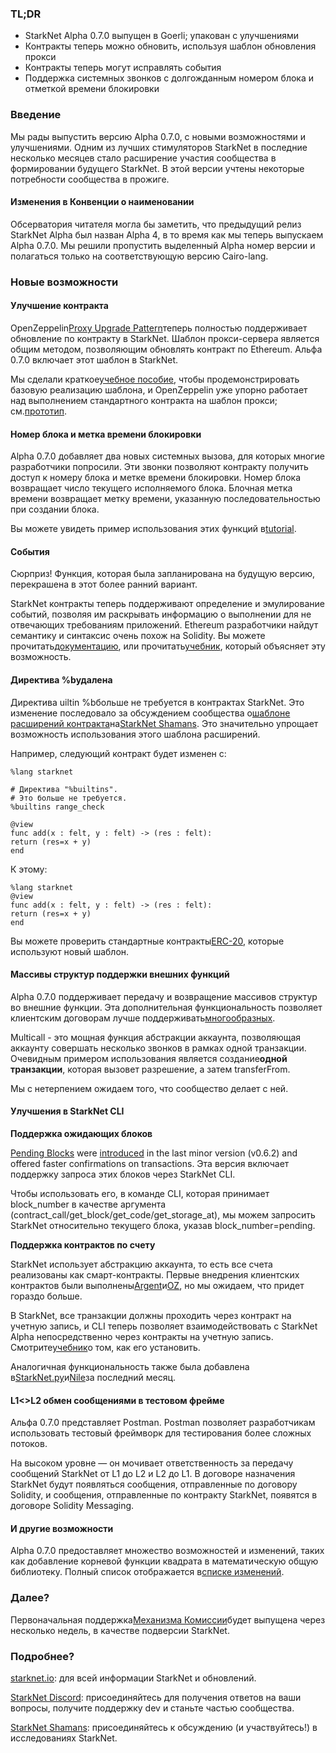 ### TL;DR

* StarkNet Alpha 0.7.0 выпущен в Goerli; упакован с улучшениями
* Контракты теперь можно обновить, используя шаблон обновления прокси
* Контракты теперь могут исправлять события
* Поддержка системных звонков с долгожданным номером блока и отметкой времени блокировки

### Введение

Мы рады выпустить версию Alpha 0.7.0, с новыми возможностями и улучшениями. Одним из лучших стимуляторов StarkNet в последние несколько месяцев стало расширение участия сообщества в формировании будущего StarkNet. В этой версии учтены некоторые потребности сообщества в прожиге.

#### Изменения в Конвенции о наименовании

Обсерватория читателя могла бы заметить, что предыдущий релиз StarkNet Alpha был назван Alpha 4, в то время как мы теперь выпускаем Alpha 0.7.0. Мы решили пропустить выделенный Alpha номер версии и полагаться только на соответствующую версию Cairo-lang.

### Новые возможности

#### Улучшение контракта

OpenZeppelin[Proxy Upgrade Pattern](https://docs.openzeppelin.com/upgrades-plugins/1.x/proxies)теперь полностью поддерживает обновление по контракту в StarkNet. Шаблон прокси-сервера является общим методом, позволяющим обновлять контракт по Ethereum. Альфа 0.7.0 включает этот шаблон в StarkNet.

Мы сделали краткое[учебное пособие](https://starknet.io/docs/hello_starknet/default_entrypoint.html), чтобы продемонстрировать базовую реализацию шаблона, и OpenZeppelin уже упорно работает над выполнением стандартного контракта на шаблон прокси; см.[прототип](https://github.com/OpenZeppelin/cairo-contracts/pull/129).

#### Номер блока и метка времени блокировки

Alpha 0.7.0 добавляет два новых системных вызова, для которых многие разработчики попросили. Эти звонки позволяют контракту получить доступ к номеру блока и метке времени блокировки. Номер блока возвращает число текущего исполняемого блока. Блочная метка времени возвращает метку времени, указанную последовательностью при создании блока.

Вы можете увидеть пример использования этих функций в[tutorial](https://starknet.io/docs/hello_starknet/more_features.html#block-number-and-timestamp).

#### События

Сюрприз! Функция, которая была запланирована на будущую версию, перекрашена в этот более ранний вариант.

StarkNet контракты теперь поддерживают определение и эмулирование событий, позволяя им раскрывать информацию о выполнении для не отвечающих требованиям приложений. Ethereum разработчики найдут семантику и синтаксис очень похож на Solidity. Вы можете прочитать[документацию](https://starknet.io/documentation/events/), или прочитать[учебник](https://starknet.io/docs/hello_starknet/events.html), который объясняет эту возможность.

#### Директива %bудалена

Директива uiltin %bбольше не требуется в контрактах StarkNet. Это изменение последовало за обсуждением сообщества о[шаблоне расширений контракта](https://community.starknet.io/t/contract-extensibility-pattern/210)на[StarkNet Shamans](https://community.starknet.io/). Это значительно упрощает возможность использования этого шаблона расширений.

Например, следующий контракт будет изменен с:

```
%lang starknet

# Директива "%builtins".
# Это больше не требуется.
%builtins range_check

@view
func add(x : felt, y : felt) -> (res : felt):
return (res=x + y)
end
```

К этому:

```
%lang starknet
@view
func add(x : felt, y : felt) -> (res : felt):
return (res=x + y)
end
```

Вы можете проверить стандартные контракты[ERC-20](https://github.com/OpenZeppelin/cairo-contracts/tree/main/contracts/token), которые используют новый шаблон.

#### Массивы структур поддержки внешних функций

Alpha 0.7.0 поддерживает передачу и возвращение массивов структур во внешние функции. Эта дополнительная функциональность позволяет клиентским договорам лучше поддерживать[многообразных](https://github.com/OpenZeppelin/cairo-contracts/pull/73#discussion_r753535751).

Multicall - это мощная функция абстракции аккаунта, позволяющая аккаунту совершать несколько звонков в рамках одной транзакции. Очевидным примером использования является создание**одной транзакции**, которая вызовет разрешение, а затем transferFrom.

Мы с нетерпением ожидаем того, что сообщество делает с ней.

#### Улучшения в StarkNet CLI

**Поддержка ожидающих блоков**

[Pending Blocks](https://starknet.io/documentation/block-structure-and-hash/#pending_block) were [introduced](https://community.starknet.io/t/cairo-v0-6-2-api-change-pending-block/195) in the last minor version (v0.6.2) and offered faster confirmations on transactions. Эта версия включает поддержку запроса этих блоков через StarkNet CLI.

Чтобы использовать его, в команде CLI, которая принимает block_number в качестве аргумента (contract_call/get_block/get_code/get_storage_at), мы можем запросить StarkNet относительно текущего блока, указав block_number=pending.

**Поддержка контрактов по счету**

StarkNet использует абстракцию аккаунта, то есть все счета реализованы как смарт-контракты. Первые внедрения клиентских контрактов были выполнены[Argent](https://github.com/argentlabs/argent-contracts-starknet)и[OZ](https://github.com/OpenZeppelin/cairo-contracts/blob/main/contracts/Account.cairo), но мы ожидаем, что придет гораздо больше.

В StarkNet, все транзакции должны проходить через контракт на учетную запись, и CLI теперь позволяет взаимодействовать с StarkNet Alpha непосредственно через контракты на учетную запись. Смотрите[учебник](https://starknet.io/docs/hello_starknet/account_setup.html#setting-up-a-starknet-account)о том, как его установить.

Аналогичная функциональность также была добавлена в[StarkNet.py](https://github.com/software-mansion/starknet.py/)и[Nile](https://github.com/OpenZeppelin/nile)за последний месяц.

#### L1<>L2 обмен сообщениями в тестовом фрейме

Альфа 0.7.0 представляет Postman. Postman позволяет разработчикам использовать тестовый фреймворк для тестирования более сложных потоков.

На высоком уровне — он мочивает ответственность за передачу сообщений StarkNet от L1 до L2 и L2 до L1. В договоре назначения StarkNet будут появляться сообщения, отправленные по договору Solidity, и сообщения, отправленные по контракту StarkNet, появятся в договоре Solidity Messaging.

#### И другие возможности

Alpha 0.7.0 предоставляет множество возможностей и изменений, таких как добавление корневой функции квадрата в математическую общую библиотеку. Полный список отображается в[списке изменений](https://github.com/starkware-libs/cairo-lang/releases/tag/v0.7.0).

### Далее?

Первоначальная поддержка[Механизма Комиссии](https://community.starknet.io/t/fees-in-starknet-alpha/286/29)будет выпущена через несколько недель, в качестве подверсии StarkNet.

### Подробнее?

[starknet.io](https://starknet.io/): для всей информации StarkNet и обновлений.

[StarkNet Discord](https://discord.gg/uJ9HZTUk2Y): присоединяйтесь для получения ответов на ваши вопросы, получите поддержку dev и станьте частью сообщества.

[StarkNet Shamans](https://community.starknet.io/): присоединяйтесь к обсуждению (и участвуйтесь!) в исследованиях StarkNet.